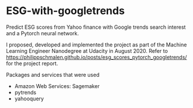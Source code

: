 # ESG-with-googletrends
Predict ESG scores from Yahoo finance with Google trends search interest and a Pytorch neural network.

I proposed, developed and implemented the project as part of the Machine Learning Engineer Nanodegree at Udacity in August 2020. 
Refer to https://philippschmalen.github.io/posts/esg_scores_pytorch_googletrends/ for the project report. 

Packages and services that were used
* Amazon Web Services: Sagemaker
* pytrends
* yahooquery

